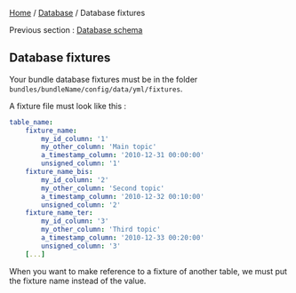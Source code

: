 [Home](../../README.md) / [Database](../database.md) / Database fixtures

Previous section : [Database schema](schema.md)

## Database fixtures

Your bundle database fixtures must be in the folder `bundles/bundleName/config/data/yml/fixtures`.

A fixture file must look like this :

```yaml
table_name: 
    fixture_name:
        my_id_column: '1'
        my_other_column: 'Main topic'
        a_timestamp_column: '2010-12-31 00:00:00'
        unsigned_column: '1'
    fixture_name_bis:
        my_id_column: '2'
        my_other_column: 'Second topic'
        a_timestamp_column: '2010-12-32 00:10:00'
        unsigned_column: '2'
    fixture_name_ter:
        my_id_column: '3'
        my_other_column: 'Third topic'
        a_timestamp_column: '2010-12-33 00:20:00'
        unsigned_column: '3'
    [...]
```

When you want to make reference to a fixture of another table, we must put the fixture name instead of the value.
